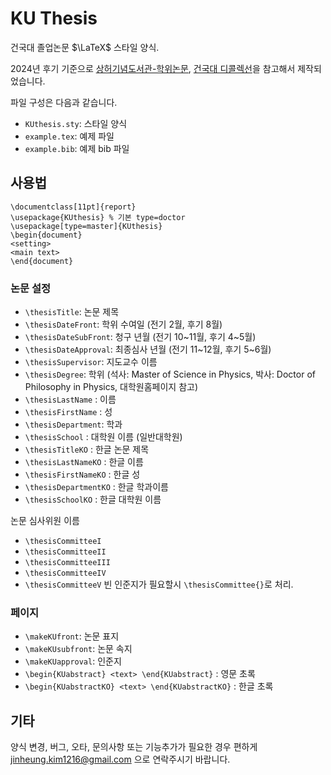 # KU Thesis

건국대 졸업논문 $\LaTeX$ 스타일 양식.

2024년 후기 기준으로 [상허기념도서관-학위논문](https://library.konkuk.ac.kr/research/thesis-guide), [건국대 디콜렉선](https://konkuk.dcollection.net)을 참고해서 제작되었습니다.

파일 구성은 다음과 같습니다.
- `KUthesis.sty`: 스타일 양식
- `example.tex`: 예제 파일
- `example.bib`: 예제 bib 파일

## 사용법
```
\documentclass[11pt]{report}
\usepackage{KUthesis} % 기본 type=doctor
\usepackage[type=master]{KUthesis}
\begin{document}
<setting>
<main text>
\end{document}
```

### 논문 설정
- `\thesisTitle`: 논문 제목
- `\thesisDateFront`: 학위 수여일 (전기 2월, 후기 8월)
- `\thesisDateSubFront`: 청구 년월 (전기 10~11월, 후기 4~5월)
- `\thesisDateApproval`: 최종심사 년월 (전기 11~12월, 후기 5~6월) 
- `\thesisSupervisor`: 지도교수 이름
- `\thesisDegree`: 학위 (석사: Master of Science in Physics, 박사: Doctor of Philosophy in Physics, 대학원홈페이지 참고)
- `\thesisLastName` : 이름
- `\thesisFirstName` : 성
- `\thesisDepartment`: 학과
- `\thesisSchool` : 대학원 이름 (일반대학원)
- `\thesisTitleKO` : 한글 논문 제목
- `\thesisLastNameKO` : 한글 이름
- `\thesisFirstNameKO` : 한글 성
- `\thesisDepartmentKO` : 한글 학과이름
- `\thesisSchoolKO` : 한글 대학원 이름

논문 심사위원 이름
- `\thesisCommitteeI`
- `\thesisCommitteeII`
- `\thesisCommitteeIII`
- `\thesisCommitteeIV`
- `\thesisCommitteeV`
빈 인준지가 필요할시 `\thesisCommittee{}`로 처리.

### 페이지 
- `\makeKUfront`: 논문 표지
- `\makeKUsubfront`: 논문 속지
- `\makeKUapproval`: 인준지
- `\begin{KUabstract} <text> \end{KUabstract}` : 영문 초록
- `\begin{KUabstractKO} <text> \end{KUabstractKO}` : 한글 초록


## 기타

양식 변경, 버그, 오타, 문의사항 또는 기능추가가 필요한 경우 편하게 jinheung.kim1216@gmail.com 으로 연락주시기 바랍니다.